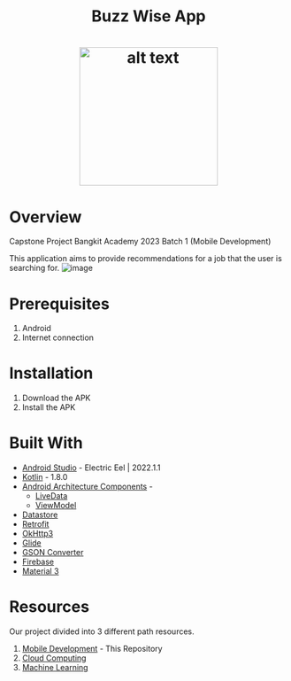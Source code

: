 <h1 align="center">Buzz Wise App<h1>

<div style="text-align: center;">
  <img  src="https://github.com/Rifzzu/Rifzzu/assets/76278250/6db6b91a-76cd-46b7-9ee7-c450b2897acb" alt="alt text" width="250" height="">
</div>

# Overview
Capstone Project Bangkit Academy 2023 Batch 1 (Mobile Development)

This application aims to provide recommendations for a job that the user is searching for.
![image](https://github.com/Rifzzu/Rifzzu/assets/76278250/59f22b55-ec4e-4590-a8f4-85e8509242aa)

# Prerequisites
1. Android 
2. Internet connection

# Installation
1. Download the APK 
2. Install the APK

# Built With

- [Android Studio](https://developer.android.com/studio) - Electric Eel | 2022.1.1
- [Kotlin](https://kotlinlang.org/) - 1.8.0
- [Android Architecture Components](https://developer.android.com/topic/libraries/architecture) - 
  - [LiveData](https://developer.android.com/topic/libraries/architecture/livedata)
  - [ViewModel](https://developer.android.com/topic/libraries/architecture/viewmodel)
- [Datastore](https://developer.android.com/topic/libraries/architecture/datastore)
- [Retrofit](https://square.github.io/retrofit/)
- [OkHttp3](https://github.com/square/okhttp)
- [Glide](https://github.com/bumptech/glide)
- [GSON Converter](https://github.com/square/retrofit/tree/master/retrofit-converters/gson)
- [Firebase](https://firebase.google.com/docs/android/setup)
- [Material 3](m3.material.io)
  
# Resources
Our project divided into 3 different path resources.
1. [Mobile Development](https://github.com/BuzzWiseTeam/BuzzWiseApp) - This Repository
2. [Cloud Computing](https://github.com/BuzzWiseTeam/BuzzWiseCloudComputing)
3. [Machine Learning](https://github.com/BuzzWiseTeam/BuzzWiseMachineLearning)
